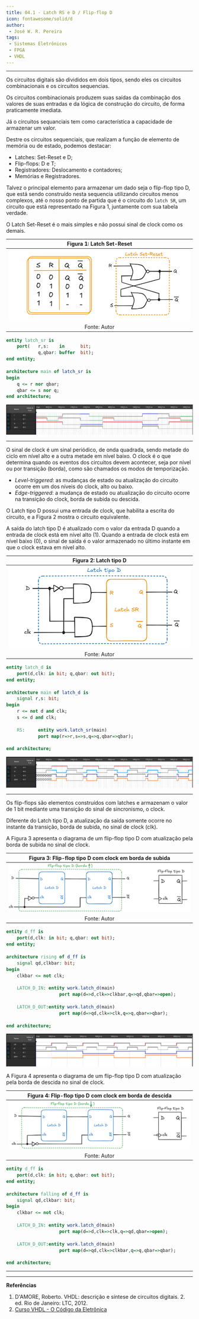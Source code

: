 ```yaml
---
title: 04.1 - Latch RS e D / Flip-flop D
icon: fontawesome/solid/d
author:
 - José W. R. Pereira
tags:
 - Sistemas Eletrônicos
 - FPGA
 - VHDL
---
```




---

Os circuitos digitais são divididos em dois tipos, sendo eles os circuitos combinacionais e os circuitos sequencias.

Os circuitos combinacionais produzem suas saídas da combinação dos valores de suas entradas e da lógica de construção do circuito, de forma praticamente imediata. 

Já o circuitos sequanciais tem como característica a capacidade de armazenar um valor. 

Destre os circuitos sequenciais, que realizam a função de elemento de memória ou de estado, podemos destacar:

- Latches: Set-Reset e D;
- Flip-flops: D e T;
- Registradores: Deslocamento e contadores;
- Memórias e Registradores.

Talvez o principal elemento para armazenar um dado seja o flip-flop tipo D, que está sendo construído nesta sequencia utilizando circuitos menos complexos, até o nosso ponto de partida que é o circuito do `latch SR`, um circuito que está representado na Figura 1, juntamente com sua tabela verdade.

O Latch Set-Reset é o mais simples e não possui sinal de clock como os demais.

| Figura 1: Latch Set-Reset       |
|:-------------------------------:|
| ![latchSR](img/v04_1-latchSR.png) |
| Fonte: Autor                    |


```vhdl title='latch_sr.vhdl'
entity latch_sr is
	port(   r,s:    in      bit; 
            q,qbar: buffer  bit);
end entity;

architecture main of latch_sr is
begin
	q <= r nor qbar;
	qbar <= s nor q;
end architecture;
```

![latchSR-wave](img/v04_1-latchSR-wave.png)


---

O sinal de clock é um sinal periódico, de onda quadrada, sendo metade do ciclo em nível alto e a outra metade em nível baixo. O clock é o que determina quando os eventos dos circuitos devem acontecer, seja por nível ou por transição (borda), como são chamados os modos de temporização.

- *Level-triggered*: as mudanças de estado ou atualização do circuito ocorre em um dos níveis do clock, alto ou baixo.
- *Edge-triggered*: a mudança de estado ou atualização do circuito ocorre na transição do clock, borda de subida ou descida.

O Latch tipo D possui uma entrada de clock, que habilita a escrita do circuito, e a Figura 2 mostra o circuito equivalente.

A saída do latch tipo D é atualizado com o valor da entrada D quando a entrada de clock está em nível alto (1). Quando a entrada de clock está em nível baixo (0), o sinal de saída é o valor armazenado no último instante em que o clock estava em nível alto. 

| Figura 2: Latch tipo D          |
|:-------------------------------:|
| ![latchD](img/v04_1-latchD.png)   |
| Fonte: Autor                    |


```vhdl title="latch_d.vhdl"
entity latch_d is
	port(d,clk: in bit; q,qbar: out bit);
end entity;

architecture main of latch_d is
	signal r,s: bit;
begin
	r <= not d and clk;
	s <= d and clk;

	RS: 	entity work.latch_sr(main) 
			port map(r=>r,s=>s,q=>q,qbar=>qbar);
	
end architecture;
```
![latchD-wave](img/v04_1-latchD-wave.png)


---

Os flip-flops são elementos construídos com latches e armazenam o valor de 1 bit mediante uma transição do sinal de sincronismo, o clock. 

Diferente do Latch tipo D, a atualização da saída somente ocorre no instante da transição, borda de subida, no sinal de clock (clk). 

A Figura 3 apresenta o diagrama de um flip-flop tipo D com atualização pela borda de subida no sinal de clock. 

| Figura 3: Flip-flop tipo D com clock em borda de subida |
|:-------------------------------:|
| ![dff-rising](img/v04_1-dff_rising.png) |
| Fonte: Autor                    |


```vhdl title="d_ff.vhdl"
entity d_ff is 
	port(d,clk: in bit; q,qbar: out bit);
end entity;

architecture rising of d_ff is
	signal qd,clkbar: bit;
begin
	clkbar <= not clk;

	LATCH_D_IN:	entity work.latch_d(main) 
					port map(d=>d,clk=>clkbar,q=>qd,qbar=>open);

	LATCH_D_OUT:entity work.latch_d(main) 
					port map(d=>qd,clk=>clk,q=>q,qbar=>qbar);
	
end architecture;
```
![Dff-wave](img/v04_1-dff-wave.png)




A Figura 4 apresenta o diagrama de um flip-flop tipo D com atualização pela borda de descida no sinal de clock. 

| Figura 4: Flip-flop tipo D com clock em borda de descida |
|:-------------------------------:|
| ![dff-falling](img/v04_1-dff_falling.png) |
| Fonte: Autor                    |


```vhdl title="d_ff.vhdl"
entity d_ff is 
	port(d,clk: in bit; q,qbar: out bit);
end entity;

architecture falling of d_ff is
	signal qd,clkbar: bit;
begin
	clkbar <= not clk;

	LATCH_D_IN:	entity work.latch_d(main) 
					port map(d=>d,clk=>clk,q=>qd,qbar=>open);

	LATCH_D_OUT:entity work.latch_d(main) 
					port map(d=>qd,clk=>clkbar,q=>q,qbar=>qbar);
	
end architecture;
```

---

---

**Referências**

1. D'AMORE, Roberto. VHDL: descrição e síntese de circuitos digitais. 2. ed. Rio
de Janeiro: LTC, 2012.
1. [Curso VHDL - O Código da Eletrônica](https://youtube.com/playlist?list=PLYE3wKnWQbHDdnb3FsDkNx2tj8xoQAPtN&si=7aHA5SoGaX29JoGp)
